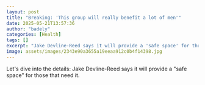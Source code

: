```yaml
---
layout: post
title: "Breaking: 'This group will really benefit a lot of men'"
date: 2025-05-21T13:57:36
author: "badely"
categories: [Health]
tags: []
excerpt: "Jake Devline-Reed says it will provide a 'safe space' for those that need it."
image: assets/images/2343e90a3655a19eeaa912c0b4f14398.jpg
---
```


Let's dive into the details: Jake Devline-Reed says it will provide a "safe space" for those that need it.

